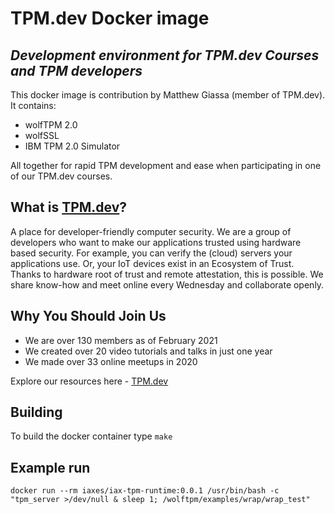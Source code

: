 # TPM.dev Docker image
## _Development environment for TPM.dev Courses and TPM developers_

This docker image is contribution by Matthew Giassa (member of TPM.dev). It contains:
* wolfTPM 2.0
* wolfSSL
* IBM TPM 2.0 Simulator

All together for rapid TPM development and ease when participating in one of our TPM.dev courses.

## What is [TPM.dev](https://www.tpm.dev "TPM.dev Homepage")?

A place for developer-friendly computer security. We are a group of developers who want to make our applications trusted using hardware based security. For example, you can verify the (cloud) servers your applications use. Or, your IoT devices exist in an Ecosystem of Trust. Thanks to hardware root of trust and remote attestation, this is possible. We share know-how and meet online every Wednesday and collaborate openly.

## Why You Should Join Us

* We are over 130 members as of February 2021
* We created over 20 video tutorials and talks in just one year
* We made over 33 online meetups in 2020

Explore our resources here - [TPM.dev](https://www.tpm.dev "TPM.dev Homepage")

## Building

To build the docker container type `make `

## Example run

```
docker run --rm iaxes/iax-tpm-runtime:0.0.1 /usr/bin/bash -c "tpm_server >/dev/null & sleep 1; /wolftpm/examples/wrap/wrap_test"
```
